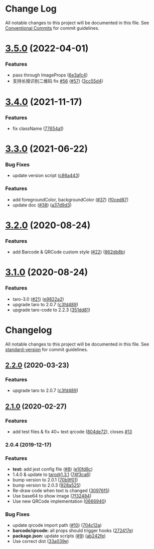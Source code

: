 # Change Log

All notable changes to this project will be documented in this file.
See [Conventional Commits](https://conventionalcommits.org) for commit guidelines.

# [3.5.0](https://github.com/Miaonster/taro-code/compare/v3.4.0...v3.5.0) (2022-04-01)


### Features

* pass through ImageProps ([6e3afc4](https://github.com/Miaonster/taro-code/commit/6e3afc4d0aebf1c0c15fdf751131635649b143b4))
* 支持长按识别二维码 fix [#56](https://github.com/Miaonster/taro-code/issues/56) ([#57](https://github.com/Miaonster/taro-code/issues/57)) ([3cc55d4](https://github.com/Miaonster/taro-code/commit/3cc55d4e649f187adedf2a614f125fb92fa2b1bc))





# [3.4.0](https://github.com/Miaonster/taro-code/compare/v3.3.0...v3.4.0) (2021-11-17)


### Features

* fix className ([77654a1](https://github.com/Miaonster/taro-code/commit/77654a1c3dae1dd7ead687bbdb2fdbbe168c00ff))





# [3.3.0](https://github.com/Miaonster/taro-code/compare/v3.2.0...v3.3.0) (2021-06-22)


### Bug Fixes

* update version script ([c86a443](https://github.com/Miaonster/taro-code/commit/c86a443a3fdf8faf21370b5b2c37bec385712c50))


### Features

* add foregroundColor, backgroundColor ([#37](https://github.com/Miaonster/taro-code/issues/37)) ([f0ced87](https://github.com/Miaonster/taro-code/commit/f0ced8728181c298cc44fec110d388666a1b3092))
* update doc ([#38](https://github.com/Miaonster/taro-code/issues/38)) ([a37d9d3](https://github.com/Miaonster/taro-code/commit/a37d9d3a4a2cabb6d925317ebd25c1c4ed1a9a57))





# [3.2.0](https://github.com/Miaonster/taro-code/compare/v3.1.0...v3.2.0) (2020-08-24)


### Features

* add Barcode & QRCode custom style ([#22](https://github.com/Miaonster/taro-code/issues/22)) ([862db8b](https://github.com/Miaonster/taro-code/commit/862db8b201538ff9972156b3e0f21e5db72d97a3))





# [3.1.0](https://github.com/Miaonster/taro-code/compare/v2.1.0...v3.1.0) (2020-08-24)


### Features

* taro-3.0 ([#21](https://github.com/Miaonster/taro-code/issues/21)) ([e9822a2](https://github.com/Miaonster/taro-code/commit/e9822a26a0dd3d940753b6d12b91193a252f3f0a))
* upgrade taro to 2.0.7 ([c3fd489](https://github.com/Miaonster/taro-code/commit/c3fd4898351333fa3e03f95aed1a38ceae09d772))
* upgrade taro-code to 2.2.3 ([351dd81](https://github.com/Miaonster/taro-code/commit/351dd81c5c25efa2840b2ab2f88bc425be1e9ab8))





# Changelog

All notable changes to this project will be documented in this file. See [standard-version](https://github.com/conventional-changelog/standard-version) for commit guidelines.

## [2.2.0](https://github.com/Miaonster/taro-code/compare/v2.1.0...v2.2.0) (2020-03-23)


### Features

* upgrade taro to 2.0.7 ([c3fd489](https://github.com/Miaonster/taro-code/commit/c3fd4898351333fa3e03f95aed1a38ceae09d772))

## [2.1.0](https://github.com/Miaonster/taro-code/compare/v2.0.4...v2.1.0) (2020-02-27)


### Features

* add test files & fix 40+ text qrcode ([804de72](https://github.com/Miaonster/taro-code/commit/804de72eec2a25fd7dfbef9a0d972fa3136369ab)), closes [#13](https://github.com/Miaonster/taro-code/issues/13)

### 2.0.4 (2019-12-17)


### Features

* **test:** add jest config file ([#8](https://github.com/Miaonster/taro-code/issues/8)) ([e10fd8c](https://github.com/Miaonster/taro-code/commit/e10fd8c57285bcc3980fae7cc4d702cdef0601de))
* 1.4.0 & update to taro@1.3.1 ([74f3ca6](https://github.com/Miaonster/taro-code/commit/74f3ca6ebb7f8e986fb7959f886b7cd8e2a2ba37))
* bump version to 2.0.1 ([70b9f01](https://github.com/Miaonster/taro-code/commit/70b9f0169ab8b3d8205bf2da7766bea635368b5f))
* bump version to 2.0.3 ([928a525](https://github.com/Miaonster/taro-code/commit/928a525bef5391a729509e79536b90d07aa0d733))
* Re-draw code when text is changed ([30976f5](https://github.com/Miaonster/taro-code/commit/30976f5bf7a380666d831ecb6b7b2ddc3b58e9ab))
* Use base64 to show image ([7f32484](https://github.com/Miaonster/taro-code/commit/7f32484e6442cc4ba75b861a15c95b3bab2ef1a6))
* Use new QRCode implementation ([0666940](https://github.com/Miaonster/taro-code/commit/066694001db1d6325ebcadb79ba926789542d52e))


### Bug Fixes

* update qrcode import path ([#10](https://github.com/Miaonster/taro-code/issues/10)) ([704c12a](https://github.com/Miaonster/taro-code/commit/704c12a7722e7d7b4345323b068613e4985a6288))
* **barcode/qrcode:** all props should trigger hooks ([272417e](https://github.com/Miaonster/taro-code/commit/272417e58d086269b97903237a32ec868a4ba9e7))
* **package.json:** update scripts ([#9](https://github.com/Miaonster/taro-code/issues/9)) ([ab242fe](https://github.com/Miaonster/taro-code/commit/ab242fed426b7fe7083eccdafcc7716602e0f251))
* Use correct dist ([33a039e](https://github.com/Miaonster/taro-code/commit/33a039ee29c33473484008c9bf12bc0aba0bf337))
